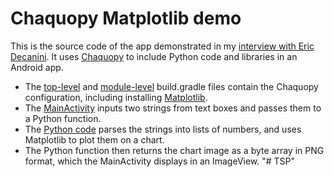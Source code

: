 # Chaquopy Matplotlib demo

This is the source code of the app demonstrated in my [interview with Eric
Decanini](https://www.youtube.com/watch?v=X0JNxGay7JY). It uses
[Chaquopy](https://chaquo.com/chaquopy/) to include Python code and libraries in an Android app.

* The [top-level](https://github.com/chaquo/chaquopy-matplotlib/blob/master/build.gradle) and 
  [module-level](https://github.com/chaquo/chaquopy-matplotlib/blob/master/app/build.gradle) 
  build.gradle files contain the Chaquopy configuration, including installing 
  [Matplotlib](https://matplotlib.org/).
* The [MainActivity](https://github.com/chaquo/chaquopy-matplotlib/blob/master/app/src/main/java/com/chaquo/myapplication/MainActivity.kt) 
  inputs two strings from text boxes and passes them to a Python function.
* The [Python code](https://github.com/chaquo/chaquopy-matplotlib/blob/master/app/src/main/python/plot.py)
  parses the strings into lists of numbers, and uses Matplotlib to plot them on a chart.
* The Python function then returns the chart image as a byte array in PNG format, which the
  MainActivity displays in an ImageView.
"# TSP" 
